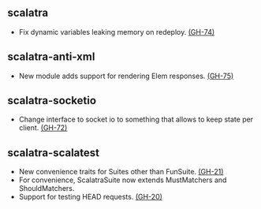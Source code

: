 ## scalatra
* Fix dynamic variables leaking memory on redeploy. [(GH-74)](http://github.com/scalatra/scalatra/issues/74) 

## scalatra-anti-xml
* New module adds support for rendering Elem responses. [(GH-75)](http://github.com/scalatra/scalatra/issues/75)

## scalatra-socketio
* Change interface to socket io to something that allows to keep state per client. [(GH-72)](http://github.com/scalatra/scalatra/issues/72)

## scalatra-scalatest
* New convenience traits for Suites other than FunSuite. [(GH-21)](http://github.com/scalatra/scalatra/issues/21)
* For convenience, ScalatraSuite now extends MustMatchers and ShouldMatchers.
* Support for testing HEAD requests. [(GH-20)](http://github.com/scalatra/scalatra/issues/20)

